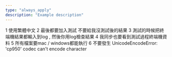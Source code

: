 ```yaml
---
type: "always_apply"
description: "Example description"
---
```

1 使用繁體中文
2 最後都要加入測試 不要給我沒測試後的結果
3 測試的時候把終端機結果都輸入到log , 然後你用log檢查結果
4 我同步也要看到測試過程終端機資料
5 所有檔案要mac / windows都能執行
6 不要發生 UnicodeEncodeError: 'cp950' codec can't encode character